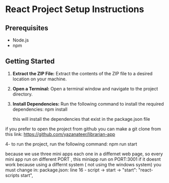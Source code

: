 # React Project Setup Instructions

## Prerequisites
- Node.js 
- npm 

## Getting Started

1. **Extract the ZIP File:**
   Extract the contents of the ZIP file to a desired location on your machine.

2. **Open a Terminal:**
   Open a terminal window and navigate to the project directory.

3. **Install Dependencies:**
   Run the following command to install the required dependencies:
   npm install

   this will install the dependencies that exist in the package.json file 

if you prefer to open the project from github you can make a git clone from this link: https://github.com/yazanateer/librarian-app



4- to run the project, run the following command:
    npm run start

because we use three mini apps each one in a differnet web page, so every mini app run on different PORT , this miniapp run on PORT:3001
if it doesnt work because using a differnt system ( not using the windows system) you must change in:
package.json: line 16 - script -> start -> "start": "react-scripts start", 
